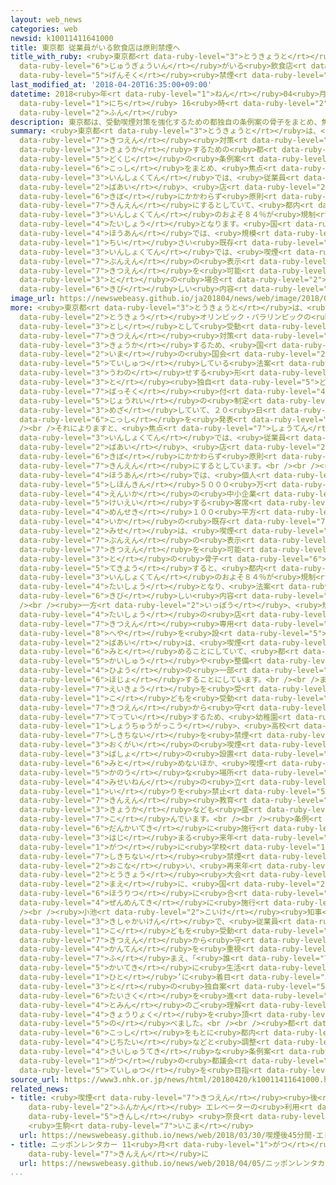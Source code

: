 ```yaml
---
layout: web_news
categories: web
newsid: k10011411641000
title: 東京都 従業員がいる飲食店は原則禁煙へ
title_with_ruby: <ruby>東京都<rt data-ruby-level="3">とうきょうと</rt></ruby> <ruby>従業員<rt
  data-ruby-level="6">じゅうぎょういん</rt></ruby>がいる<ruby>飲食店<rt data-ruby-level="3">いんしょくてん</rt></ruby>は<ruby>原則<rt
  data-ruby-level="5">げんそく</rt></ruby><ruby>禁煙<rt data-ruby-level="7">きんえん</rt></ruby>へ
last_modified_at: '2018-04-20T16:35:00+09:00'
datetime: 2018<ruby>年<rt data-ruby-level="1">ねん</rt></ruby>04<ruby>月<rt data-ruby-level="1">がつ</rt></ruby>20<ruby>日<rt
  data-ruby-level="1">にち</rt></ruby> 16<ruby>時<rt data-ruby-level="2">じ</rt></ruby>35<ruby>分<rt
  data-ruby-level="2">ふん</rt></ruby>
description: 東京都は、受動喫煙対策を強化するための都独自の条例案の骨子をまとめ、焦点となっている飲食店では、従業員がいる場合、店の規模にかかわらず原則、禁煙にするとしていて、都内の飲食店のおよそ８４％が規制の対象となります。国の法案では、規模が小さい既存の飲食店では、喫煙や分煙の表示をすれば喫煙を可能としていることから、都の場合はより厳しい内容となります。
summary: <ruby>東京都<rt data-ruby-level="3">とうきょうと</rt></ruby>は、<ruby>受動<rt data-ruby-level="3">じゅどう</rt></ruby><ruby>喫煙<rt
  data-ruby-level="7">きつえん</rt></ruby><ruby>対策<rt data-ruby-level="6">たいさく</rt></ruby>を<ruby>強化<rt
  data-ruby-level="3">きょうか</rt></ruby>するための<ruby>都<rt data-ruby-level="3">と</rt></ruby><ruby>独自<rt
  data-ruby-level="5">どくじ</rt></ruby>の<ruby>条例案<rt data-ruby-level="5">じょうれいあん</rt></ruby>の<ruby>骨子<rt
  data-ruby-level="6">こっし</rt></ruby>をまとめ、<ruby>焦点<rt data-ruby-level="7">しょうてん</rt></ruby>となっている<ruby>飲食店<rt
  data-ruby-level="3">いんしょくてん</rt></ruby>では、<ruby>従業員<rt data-ruby-level="6">じゅうぎょういん</rt></ruby>がいる<ruby>場合<rt
  data-ruby-level="2">ばあい</rt></ruby>、<ruby>店<rt data-ruby-level="2">みせ</rt></ruby>の<ruby>規模<rt
  data-ruby-level="6">きぼ</rt></ruby>にかかわらず<ruby>原則<rt data-ruby-level="5">げんそく</rt></ruby>、<ruby>禁煙<rt
  data-ruby-level="7">きんえん</rt></ruby>にするとしていて、<ruby>都内<rt data-ruby-level="3">とない</rt></ruby>の<ruby>飲食店<rt
  data-ruby-level="3">いんしょくてん</rt></ruby>のおよそ８４％が<ruby>規制<rt data-ruby-level="5">きせい</rt></ruby>の<ruby>対象<rt
  data-ruby-level="4">たいしょう</rt></ruby>となります。<ruby>国<rt data-ruby-level="2">くに</rt></ruby>の<ruby>法案<rt
  data-ruby-level="4">ほうあん</rt></ruby>では、<ruby>規模<rt data-ruby-level="6">きぼ</rt></ruby>が<ruby>小<rt
  data-ruby-level="1">ちい</rt></ruby>さい<ruby>既存<rt data-ruby-level="7">きそん</rt></ruby>の<ruby>飲食店<rt
  data-ruby-level="3">いんしょくてん</rt></ruby>では、<ruby>喫煙<rt data-ruby-level="7">きつえん</rt></ruby>や<ruby>分煙<rt
  data-ruby-level="7">ぶんえん</rt></ruby>の<ruby>表示<rt data-ruby-level="5">ひょうじ</rt></ruby>をすれば<ruby>喫煙<rt
  data-ruby-level="7">きつえん</rt></ruby>を<ruby>可能<rt data-ruby-level="5">かのう</rt></ruby>としていることから、<ruby>都<rt
  data-ruby-level="3">と</rt></ruby>の<ruby>場合<rt data-ruby-level="2">ばあい</rt></ruby>はより<ruby>厳<rt
  data-ruby-level="6">きび</rt></ruby>しい<ruby>内容<rt data-ruby-level="5">ないよう</rt></ruby>となります。
image_url: https://newswebeasy.github.io/ja201804/news/web/image/2018/04/20/K10011411641_1804201640_1804201641_01_02.jpg
more: <ruby>東京都<rt data-ruby-level="3">とうきょうと</rt></ruby>は、<ruby>再来年<rt data-ruby-level="5">さらいねん</rt></ruby>の<ruby>東京<rt
  data-ruby-level="2">とうきょう</rt></ruby>オリンピック・パラリンピックの<ruby>開催<rt data-ruby-level="7">かいさい</rt></ruby><ruby>都市<rt
  data-ruby-level="3">とし</rt></ruby>として<ruby>受動<rt data-ruby-level="3">じゅどう</rt></ruby><ruby>喫煙<rt
  data-ruby-level="7">きつえん</rt></ruby><ruby>対策<rt data-ruby-level="6">たいさく</rt></ruby>を<ruby>強化<rt
  data-ruby-level="3">きょうか</rt></ruby>するため、<ruby>国<rt data-ruby-level="2">くに</rt></ruby>が<ruby>今<rt
  data-ruby-level="2">いま</rt></ruby>の<ruby>国会<rt data-ruby-level="2">こっかい</rt></ruby>に<ruby>提出<rt
  data-ruby-level="5">ていしゅつ</rt></ruby>している<ruby>法案<rt data-ruby-level="4">ほうあん</rt></ruby>に<ruby>上乗<rt
  data-ruby-level="3">うわの</rt></ruby>せする<ruby>形<rt data-ruby-level="2">かたち</rt></ruby>で、<ruby>都<rt
  data-ruby-level="3">と</rt></ruby><ruby>独自<rt data-ruby-level="5">どくじ</rt></ruby>の<ruby>罰則<rt
  data-ruby-level="7">ばっそく</rt></ruby><ruby>付<rt data-ruby-level="4">つ</rt></ruby>きの<ruby>条例<rt
  data-ruby-level="5">じょうれい</rt></ruby>の<ruby>制定<rt data-ruby-level="5">せいてい</rt></ruby>を<ruby>目指<rt
  data-ruby-level="3">めざ</rt></ruby>していて、２０<ruby>日<rt data-ruby-level="1">にち</rt></ruby>、その<ruby>骨子<rt
  data-ruby-level="6">こっし</rt></ruby>を<ruby>発表<rt data-ruby-level="3">はっぴょう</rt></ruby>しました。<br
  /><br />それによりますと、<ruby>焦点<rt data-ruby-level="7">しょうてん</rt></ruby>となっている<ruby>飲食店<rt
  data-ruby-level="3">いんしょくてん</rt></ruby>では、<ruby>従業員<rt data-ruby-level="6">じゅうぎょういん</rt></ruby>がいる<ruby>場合<rt
  data-ruby-level="2">ばあい</rt></ruby>、<ruby>店<rt data-ruby-level="2">みせ</rt></ruby>の<ruby>規模<rt
  data-ruby-level="6">きぼ</rt></ruby>にかかわらず<ruby>原則<rt data-ruby-level="5">げんそく</rt></ruby>、<ruby>禁煙<rt
  data-ruby-level="7">きんえん</rt></ruby>にするとしています。<br /><br /><ruby>国<rt data-ruby-level="2">くに</rt></ruby>の<ruby>法案<rt
  data-ruby-level="4">ほうあん</rt></ruby>では、<ruby>個人<rt data-ruby-level="5">こじん</rt></ruby>か<ruby>資本金<rt
  data-ruby-level="5">しほんきん</rt></ruby>５０００<ruby>万<rt data-ruby-level="2">まん</rt></ruby><ruby>円以下<rt
  data-ruby-level="4">えんいか</rt></ruby>の<ruby>中小企業<rt data-ruby-level="7">ちゅうしょうきぎょう</rt></ruby>などが<ruby>経営<rt
  data-ruby-level="5">けいえい</rt></ruby>する<ruby>客席<rt data-ruby-level="4">きゃくせき</rt></ruby><ruby>面積<rt
  data-ruby-level="4">めんせき</rt></ruby>１００<ruby>平方<rt data-ruby-level="3">へいほう</rt></ruby>メートル<ruby>以下<rt
  data-ruby-level="4">いか</rt></ruby>の<ruby>既存<rt data-ruby-level="7">きそん</rt></ruby>の<ruby>店<rt
  data-ruby-level="2">みせ</rt></ruby>は、<ruby>喫煙<rt data-ruby-level="7">きつえん</rt></ruby>や<ruby>分煙<rt
  data-ruby-level="7">ぶんえん</rt></ruby>の<ruby>表示<rt data-ruby-level="5">ひょうじ</rt></ruby>をすれば<ruby>喫煙<rt
  data-ruby-level="7">きつえん</rt></ruby>を<ruby>可能<rt data-ruby-level="5">かのう</rt></ruby>にするとしていますが、<ruby>都<rt
  data-ruby-level="3">と</rt></ruby>の<ruby>骨子<rt data-ruby-level="6">こっし</rt></ruby>を<ruby>適用<rt
  data-ruby-level="5">てきよう</rt></ruby>すると、<ruby>都内<rt data-ruby-level="3">とない</rt></ruby>の<ruby>飲食店<rt
  data-ruby-level="3">いんしょくてん</rt></ruby>のおよそ８４％が<ruby>規制<rt data-ruby-level="5">きせい</rt></ruby><ruby>対象<rt
  data-ruby-level="4">たいしょう</rt></ruby>となり、<ruby>法案<rt data-ruby-level="4">ほうあん</rt></ruby>よりも<ruby>厳<rt
  data-ruby-level="6">きび</rt></ruby>しい<ruby>内容<rt data-ruby-level="5">ないよう</rt></ruby>となります。<br
  /><br /><ruby>一方<rt data-ruby-level="2">いっぽう</rt></ruby>、<ruby>規制<rt data-ruby-level="5">きせい</rt></ruby><ruby>対象<rt
  data-ruby-level="4">たいしょう</rt></ruby>の<ruby>店<rt data-ruby-level="2">みせ</rt></ruby>でも<ruby>喫煙<rt
  data-ruby-level="7">きつえん</rt></ruby><ruby>専用<rt data-ruby-level="6">せんよう</rt></ruby>の<ruby>部屋<rt
  data-ruby-level="8">へや</rt></ruby>を<ruby>設<rt data-ruby-level="5">もう</rt></ruby>けた<ruby>場合<rt
  data-ruby-level="2">ばあい</rt></ruby>は、<ruby>喫煙<rt data-ruby-level="7">きつえん</rt></ruby>を<ruby>認<rt
  data-ruby-level="6">みと</rt></ruby>めることにしていて、<ruby>都<rt data-ruby-level="3">と</rt></ruby>は<ruby>改修<rt
  data-ruby-level="5">かいしゅう</rt></ruby>や<ruby>整備<rt data-ruby-level="5">せいび</rt></ruby>にかかる<ruby>費用<rt
  data-ruby-level="4">ひよう</rt></ruby>の<ruby>一部<rt data-ruby-level="3">いちぶ</rt></ruby>を<ruby>補助<rt
  data-ruby-level="6">ほじょ</rt></ruby>することにしています。<br /><br />また、<ruby>健康<rt data-ruby-level="4">けんこう</rt></ruby><ruby>影響<rt
  data-ruby-level="7">えいきょう</rt></ruby>を<ruby>受<rt data-ruby-level="3">う</rt></ruby>けやすいとされる<ruby>子<rt
  data-ruby-level="1">こ</rt></ruby>どもを<ruby>受動<rt data-ruby-level="3">じゅどう</rt></ruby><ruby>喫煙<rt
  data-ruby-level="7">きつえん</rt></ruby>から<ruby>守<rt data-ruby-level="3">まも</rt></ruby>ることを<ruby>徹底<rt
  data-ruby-level="7">てってい</rt></ruby>するため、<ruby>幼稚園<rt data-ruby-level="7">ようちえん</rt></ruby>や<ruby>小中学校<rt
  data-ruby-level="1">しょうちゅうがっこう</rt></ruby>、<ruby>高校<rt data-ruby-level="2">こうこう</rt></ruby>などでは<ruby>敷地内<rt
  data-ruby-level="7">しきちない</rt></ruby>を<ruby>禁煙<rt data-ruby-level="7">きんえん</rt></ruby>にして<ruby>屋外<rt
  data-ruby-level="3">おくがい</rt></ruby>の<ruby>喫煙<rt data-ruby-level="7">きつえん</rt></ruby><ruby>場所<rt
  data-ruby-level="3">ばしょ</rt></ruby>の<ruby>設置<rt data-ruby-level="5">せっち</rt></ruby>も<ruby>認<rt
  data-ruby-level="6">みと</rt></ruby>めないほか、<ruby>喫煙<rt data-ruby-level="7">きつえん</rt></ruby><ruby>可能<rt
  data-ruby-level="5">かのう</rt></ruby>な<ruby>場所<rt data-ruby-level="3">ばしょ</rt></ruby>への<ruby>未成年<rt
  data-ruby-level="4">みせいねん</rt></ruby>の<ruby>立<rt data-ruby-level="1">た</rt></ruby>ち<ruby>入<rt
  data-ruby-level="1">い</rt></ruby>りを<ruby>禁止<rt data-ruby-level="5">きんし</rt></ruby>することや、<ruby>禁煙<rt
  data-ruby-level="7">きんえん</rt></ruby><ruby>教育<rt data-ruby-level="3">きょういく</rt></ruby>の<ruby>強化<rt
  data-ruby-level="3">きょうか</rt></ruby>なども<ruby>盛<rt data-ruby-level="7">も</rt></ruby>り<ruby>込<rt
  data-ruby-level="7">こ</rt></ruby>んでいます。<br /><br /><ruby>条例<rt data-ruby-level="5">じょうれい</rt></ruby>は<ruby>段階的<rt
  data-ruby-level="6">だんかいてき</rt></ruby>に<ruby>施行<rt data-ruby-level="7">しこう</rt></ruby>し、ラグビーワールドカップが<ruby>始<rt
  data-ruby-level="3">はじ</rt></ruby>まる<ruby>来年<rt data-ruby-level="2">らいねん</rt></ruby>９<ruby>月<rt
  data-ruby-level="1">がつ</rt></ruby>に<ruby>学校<rt data-ruby-level="1">がっこう</rt></ruby>での<ruby>敷地内<rt
  data-ruby-level="7">しきちない</rt></ruby><ruby>禁煙<rt data-ruby-level="7">きんえん</rt></ruby>などを<ruby>行<rt
  data-ruby-level="2">おこな</rt></ruby>い、<ruby>再来年<rt data-ruby-level="5">さらいねん</rt></ruby>の<ruby>東京<rt
  data-ruby-level="2">とうきょう</rt></ruby><ruby>大会<rt data-ruby-level="2">たいかい</rt></ruby>を<ruby>前<rt
  data-ruby-level="2">まえ</rt></ruby>に、<ruby>国<rt data-ruby-level="2">くに</rt></ruby>の<ruby>法律<rt
  data-ruby-level="6">ほうりつ</rt></ruby>に<ruby>合<rt data-ruby-level="2">あ</rt></ruby>わせ<ruby>全面的<rt
  data-ruby-level="4">ぜんめんてき</rt></ruby>に<ruby>施行<rt data-ruby-level="7">しこう</rt></ruby>したいとしています。<br
  /><br /><ruby>小池<rt data-ruby-level="2">こいけ</rt></ruby><ruby>知事<rt data-ruby-level="3">ちじ</rt></ruby>は<ruby>記者会見<rt
  data-ruby-level="3">きしゃかいけん</rt></ruby>で、<ruby>従業員<rt data-ruby-level="6">じゅうぎょういん</rt></ruby>や<ruby>子<rt
  data-ruby-level="1">こ</rt></ruby>どもを<ruby>受動<rt data-ruby-level="3">じゅどう</rt></ruby><ruby>喫煙<rt
  data-ruby-level="7">きつえん</rt></ruby>から<ruby>守<rt data-ruby-level="3">まも</rt></ruby>る<ruby>観点<rt
  data-ruby-level="4">かんてん</rt></ruby>を<ruby>重視<rt data-ruby-level="6">じゅうし</rt></ruby>していることを<ruby>踏<rt
  data-ruby-level="7">ふ</rt></ruby>まえ、「<ruby>誰<rt data-ruby-level="7">だれ</rt></ruby>もが<ruby>快適<rt
  data-ruby-level="5">かいてき</rt></ruby>に<ruby>生活<rt data-ruby-level="2">せいかつ</rt></ruby>できるよう、‘<ruby>人<rt
  data-ruby-level="1">ひと</rt></ruby>’に<ruby>着目<rt data-ruby-level="3">ちゃくもく</rt></ruby>したのが<ruby>都<rt
  data-ruby-level="3">と</rt></ruby>の<ruby>独自案<rt data-ruby-level="5">どくじあん</rt></ruby>だ。<ruby>対策<rt
  data-ruby-level="6">たいさく</rt></ruby>を<ruby>進<rt data-ruby-level="3">すす</rt></ruby>めるためにも<ruby>都民<rt
  data-ruby-level="4">とみん</rt></ruby>のご<ruby>理解<rt data-ruby-level="5">りかい</rt></ruby>と<ruby>協力<rt
  data-ruby-level="4">きょうりょく</rt></ruby>を<ruby>頂<rt data-ruby-level="6">いただ</rt></ruby>きたい」と<ruby>述<rt
  data-ruby-level="5">の</rt></ruby>べました。<br /><br /><ruby>都<rt data-ruby-level="3">と</rt></ruby>は、この<ruby>骨子<rt
  data-ruby-level="6">こっし</rt></ruby>をもとに<ruby>都内<rt data-ruby-level="3">とない</rt></ruby>の<ruby>自治体<rt
  data-ruby-level="4">じちたい</rt></ruby>などと<ruby>調整<rt data-ruby-level="3">ちょうせい</rt></ruby>して<ruby>最終的<rt
  data-ruby-level="4">さいしゅうてき</rt></ruby>な<ruby>条例案<rt data-ruby-level="5">じょうれいあん</rt></ruby>をまとめ、ことし６<ruby>月<rt
  data-ruby-level="1">がつ</rt></ruby>の<ruby>都議会<rt data-ruby-level="4">とぎかい</rt></ruby>への<ruby>提出<rt
  data-ruby-level="5">ていしゅつ</rt></ruby>を<ruby>目指<rt data-ruby-level="3">めざ</rt></ruby>すことにしています。
source_url: https://www3.nhk.or.jp/news/html/20180420/k10011411641000.html
related_news:
- title: <ruby>喫煙<rt data-ruby-level="7">きつえん</rt></ruby><ruby>後<rt data-ruby-level="2">ご</rt></ruby>45<ruby>分間<rt
    data-ruby-level="2">ふんかん</rt></ruby> エレベーターの<ruby>利用<rt data-ruby-level="4">りよう</rt></ruby><ruby>禁止<rt
    data-ruby-level="5">きんし</rt></ruby> <ruby>奈良<rt data-ruby-level="8">なら</rt></ruby>
    <ruby>生駒<rt data-ruby-level="7">いこま</rt></ruby>
  url: https://newswebeasy.github.io/news/web/2018/03/30/喫煙後45分間-エレベーターの利用禁止-奈良-生駒
- title: ニッポンレンタカー 11<ruby>月<rt data-ruby-level="1">がつ</rt></ruby>から<ruby>全車両<rt data-ruby-level="3">ぜんしゃりょう</rt></ruby>を<ruby>禁煙<rt
    data-ruby-level="7">きんえん</rt></ruby>に
  url: https://newswebeasy.github.io/news/web/2018/04/05/ニッポンレンタカー-11月から全車両を禁煙に
...
```

